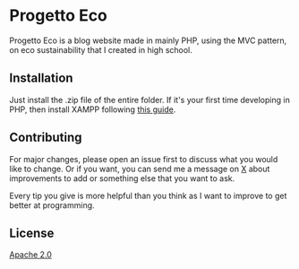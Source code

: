 # Progetto Eco

Progetto Eco is a blog website made in mainly PHP, using the MVC pattern, on eco sustainability that I created in high school.

## Installation

Just install the .zip file of the entire folder. If it's your first time developing in PHP, then install XAMPP following [this guide](https://www.freecodecamp.org/news/how-to-get-started-with-php/#what-is-xampp).

## Contributing

For major changes, please open an issue first
to discuss what you would like to change. Or if you want, you can send me a message on [X](https://x.com/giova2217) about improvements to add or something else that you want to ask.

Every tip you give is more helpful than you think as I want to improve to get better at programming.

## License

[Apache 2.0](https://choosealicense.com/licenses/apache-2.0/)

